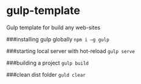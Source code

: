 # gulp-template
Gulp template for build any web-sites

###installing gulp globally
`npm i –g gulp`

###starting local server with hot-reload
`gulp serve`

###building a project
`gulp build`

###clean dist folder
`guld clear`
